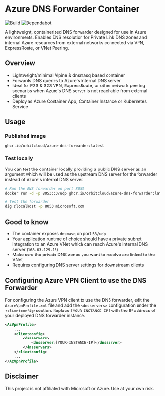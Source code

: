 # Azure DNS Forwarder Container

![Build](https://img.shields.io/github/actions/workflow/status/orbitcloud/azure-dns-forwarder/build.yml)
![Dependabot](https://badgen.net/github/dependabot/orbitcloud/azure-dns-forwarder)

A lightweight, containerized DNS forwarder designed for use in Azure environments.
Enables DNS resolution for Private Link DNS zones and internal Azure resources
from external networks connected via VPN, ExpressRoute, or VNet Peering.

## Overview

- Lightweight/minimal Alpine & dnsmasq based container
- Forwards DNS queries to Azure's Internal DNS server
- Ideal for P2S & S2S VPN, ExpressRoute, or other network peering scenarios when
Azure's DNS server is not reachable from external clients
- Deploy as Azure Container App, Container Instance or Kubernetes Service

## Usage

### Published image

```text
ghcr.io/orbitcloud/azure-dns-forwarder:latest
```

### Test locally

You can test the container locally providing a public DNS server as an argument
which will be used as the upstream DNS server for the forwarder instead of
Azure's internal DNS server.

```bash
# Run the DNS forwarder on port 8053
docker run -d -p 8053:53/udp ghcr.io/orbitcloud/azure-dns-forwarder:latest 1.1.1.1

# Test the forwarder
dig @localhost -p 8053 microsoft.com
```

## Good to know

- The container exposes `dnsmasq` on port `53/udp`
- Your application runtime of choice should have a private subnet integration
to an Azure VNet which can reach Azure's internal DNS server (`168.63.129.16`)
- Make sure the private DNS zones you want to resolve are linked to the VNet
- Requires configuring DNS server settings for downstream clients

## Configuring Azure VPN Client to use the DNS Forwarder

For configuring the Azure VPN client to use the DNS forwarder, edit the `AzureVpnProfile.xml` file and add the `<dnsservers>` configuration under
the `<clientconfig>`section. Replace `[YOUR-INSTANCE-IP]` with the IP address of your deployed DNS forwarder instance.

```xml
<AzVpnProfile>
    ...
    <clientconfig>
        <dnsservers>
            <dnsserver>[YOUR-INSTANCE-IP]</dnsserver>
        </dnsservers>
    </clientconfig>
    ...
</AzVpnProfile>
```

## Disclaimer

This project is not affiliated with Microsoft or Azure. Use at your own risk.
